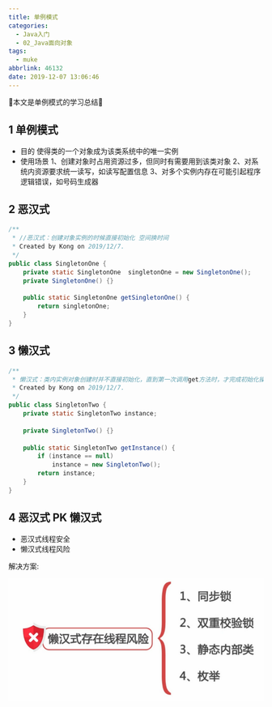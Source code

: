 ```yaml
---
title: 单例模式
categories:
  - Java入门
  - 02_Java面向对象
tags:
  - muke
abbrlink: 46132
date: 2019-12-07 13:06:46
---
```


:star2:本文是单例模式的学习总结:star2:

<!-- more -->

## 1 单例模式

- 目的
使得类的一个对象成为该类系统中的唯一实例
- 使用场景
1、创建对象时占用资源过多，但同时有需要用到该类对象
2、对系统内资源要求统一读写，如读写配置信息
3、对多个实例内存在可能引起程序逻辑错误，如号码生成器

## 2 恶汉式

```java
/**
 * //恶汉式：创建对象实例的时候直接初始化 空间换时间
 * Created by Kong on 2019/12/7.
 */
public class SingletonOne {
    private static SingletonOne  singletonOne = new SingletonOne();
    private SingletonOne() {}

    public static SingletonOne getSingletonOne() {
        return singletonOne;
    }
}
```

## 3 懒汉式

```java
/**
 * 懒汉式：类内实例对象创建时并不直接初始化，直到第一次调用get方法时，才完成初始化操作 时间换空间
 * Created by Kong on 2019/12/7.
 */
public class SingletonTwo {
    private static SingletonTwo instance;

    private SingletonTwo() {}

    public static SingletonTwo getInstance() {
        if (instance == null)
            instance = new SingletonTwo();
        return instance;
    }
}
```

## 4 恶汉式 PK 懒汉式

- 恶汉式线程安全
- 懒汉式线程风险

解决方案:

![图片](/images/012_04_01.png)
